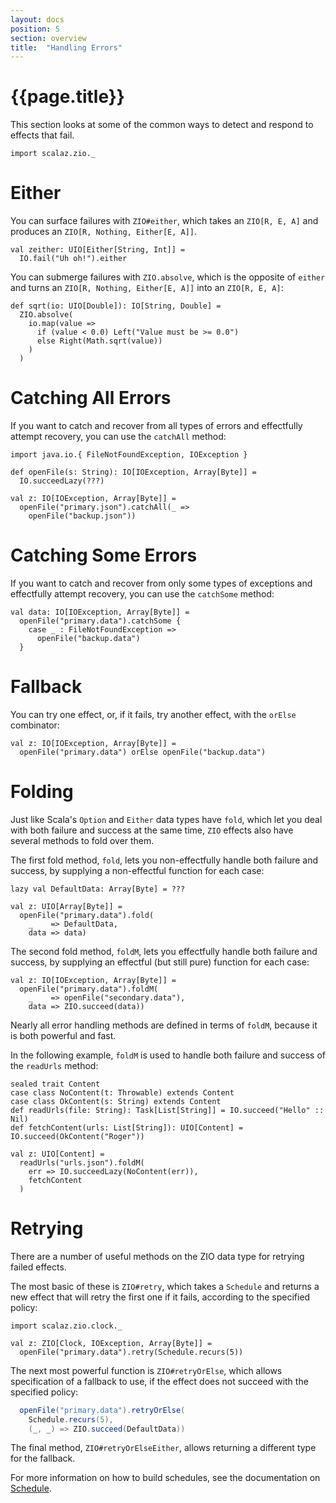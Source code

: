 ```yaml
---
layout: docs
position: 5
section: overview
title:  "Handling Errors"
---
```


# {{page.title}}

This section looks at some of the common ways to detect and respond to effects that fail.

```tut:invisible
import scalaz.zio._
```

# Either

You can surface failures with `ZIO#either`, which takes an `ZIO[R, E, A]` and produces an `ZIO[R, Nothing, Either[E, A]]`.

```tut:silent
val zeither: UIO[Either[String, Int]] = 
  IO.fail("Uh oh!").either
```

You can submerge failures with `ZIO.absolve`, which is the opposite of `either` and turns an `ZIO[R, Nothing, Either[E, A]]` into an `ZIO[R, E, A]`:

```tut:silent
def sqrt(io: UIO[Double]): IO[String, Double] =
  ZIO.absolve(
    io.map(value =>
      if (value < 0.0) Left("Value must be >= 0.0")
      else Right(Math.sqrt(value))
    )
  )
```

# Catching All Errors

If you want to catch and recover from all types of errors and effectfully attempt recovery, you can use the `catchAll` method:

```tut:invisible
import java.io.{ FileNotFoundException, IOException }

def openFile(s: String): IO[IOException, Array[Byte]] =   
  IO.succeedLazy(???)
```

```tut:silent
val z: IO[IOException, Array[Byte]] = 
  openFile("primary.json").catchAll(_ => 
    openFile("backup.json"))
```

# Catching Some Errors

If you want to catch and recover from only some types of exceptions and effectfully attempt recovery, you can use the `catchSome` method:

```tut:silent
val data: IO[IOException, Array[Byte]] = 
  openFile("primary.data").catchSome {
    case _ : FileNotFoundException => 
      openFile("backup.data")
  }
```

# Fallback

You can try one effect, or, if it fails, try another effect, with the `orElse` combinator:

```tut:silent
val z: IO[IOException, Array[Byte]] = 
  openFile("primary.data") orElse openFile("backup.data")
```

# Folding

Just like Scala's `Option` and `Either` data types have `fold`, which let you deal with both failure and success at the same time, `ZIO` effects also have several methods to fold over them.

The first fold method, `fold`, lets you non-effectfully handle both failure and success, by supplying a non-effectful function for each case:

```tut:silent
lazy val DefaultData: Array[Byte] = ???

val z: UIO[Array[Byte]] = 
  openFile("primary.data").fold(
    _    => DefaultData,
    data => data)
```

The second fold method, `foldM`, lets you effectfully handle both failure and success, by supplying an effectful (but still pure) function for each case:

```tut:silent
val z: IO[IOException, Array[Byte]] = 
  openFile("primary.data").foldM(
    _    => openFile("secondary.data"),
    data => ZIO.succeed(data))
```

Nearly all error handling methods are defined in terms of `foldM`, because it is both powerful and fast.

In the following example, `foldM` is used to handle both failure and success of the `readUrls` method:

```tut:invisible
sealed trait Content
case class NoContent(t: Throwable) extends Content
case class OkContent(s: String) extends Content
def readUrls(file: String): Task[List[String]] = IO.succeed("Hello" :: Nil)
def fetchContent(urls: List[String]): UIO[Content] = IO.succeed(OkContent("Roger"))
```
```tut:silent
val z: UIO[Content] =
  readUrls("urls.json").foldM(
    err => IO.succeedLazy(NoContent(err)), 
    fetchContent
  )
```

# Retrying

There are a number of useful methods on the ZIO data type for retrying failed effects. 

The most basic of these is `ZIO#retry`, which takes a `Schedule` and returns a new effect that will retry the first one if it fails, according to the specified policy:

```tut:silent
import scalaz.zio.clock._

val z: ZIO[Clock, IOException, Array[Byte]] = 
  openFile("primary.data").retry(Schedule.recurs(5))
```

The next most powerful function is `ZIO#retryOrElse`, which allows specification of a fallback to use, if the effect does not succeed with the specified policy:

```scala
  openFile("primary.data").retryOrElse(
    Schedule.recurs(5), 
    (_, _) => ZIO.succeed(DefaultData))
```

The final method, `ZIO#retryOrElseEither`, allows returning a different type for the fallback.

For more information on how to build schedules, see the documentation on [Schedule](/datatypes/schedule.html).
